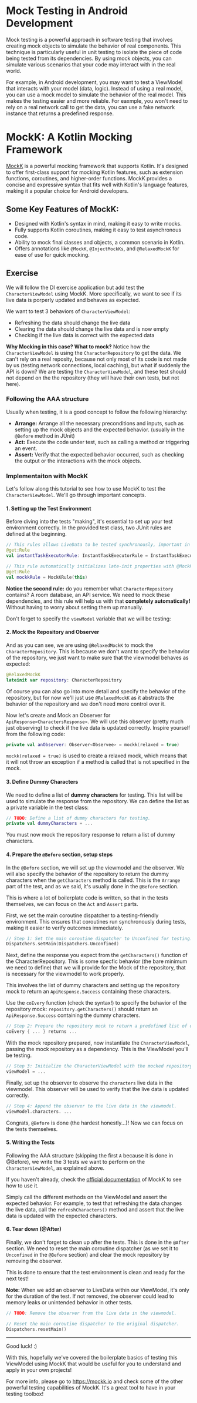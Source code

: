 # Mock Testing in Android Development

Mock testing is a powerful approach in software testing that involves creating mock objects to simulate the behavior of real components. This technique is particularly useful in unit testing to isolate the piece of code being tested from its dependencies. By using mock objects, you can simulate various scenarios that your code may interact with in the real world.

For example, in Android development, you may want to test a ViewModel that interacts with your model (data, logic). Instead of using a real model, you can use a mock model to simulate the behavior of the real model. This makes the testing easier and more reliable. For eaxmple, you won't need to rely on a real network call to get the data, you can use a fake network instance that returns a predefined response.

# MockK: A Kotlin Mocking Framework

[MockK](https://mockk.io/) is a powerful mocking framework that supports Kotlin. It's designed to offer first-class support for mocking Kotlin features, such as extension functions, coroutines, and higher-order functions. MockK provides a concise and expressive syntax that fits well with Kotlin's language features, making it a popular choice for Android developers.

## Some Key Features of MockK:

- Designed with Kotlin's syntax in mind, making it easy to write mocks.
- Fully supports Kotlin coroutines, making it easy to test asynchronous code.
- Ability to mock final classes and objects, a common scenario in Kotlin.
- Offers annotations like `@MockK`, `@InjectMockKs`, and `@RelaxedMockK` for ease of use for quick mocking.


## Exercise
We will follow the DI exercise application but add test the `CharacterViewModel` using MockK. More specifically, we want to see if its live data is porperly updated and behaves as expected.

We want to test 3 behaviors of `CharacterViewModel`:
- Refreshing the data should change the live data
- Clearing the data should change the live data and is now empty
- Checking if the live data is correct with the expected data

__Why Mocking in this case? What to mock?__ Notice how the `CharacterViewModel` is using the `CharacterRepository` to get the data. We can't rely on a real reposity, because not only most of its code is not made by us (testing network connections, local caching), but what if suddenly the API is down? We are testing the `CharacterViewModel`, and these test should not depend on the the repository (they will have their own tests, but not here).

### Following the AAA structure
Usually when testing, it is a good concept to follow the following hierarchy:
- **Arrange:** Arrange all the necessary preconditions and inputs, such as setting up the mock objects and the expected behavior. (usually in the `@Before` method in JUnit)
- **Act:** Execute the code under test, such as calling a method or triggering an event.
- **Assert:** Verify that the expected behavior occurred, such as checking the output or the interactions with the mock objects.

### Implementaiton with MockK
Let's follow along this tutorial to see how to use MockK to test the `CharacterViewModel`. We'll go through important concepts.

#### 1. Setting up the Test Environment
Before diving into the tests "making", it's essential to set up your test environment correctly. In the provided test class, two JUnit rules are defined at the beginning.

```kotlin
// This rules allows LiveData to be tested synchronously, important in our case!
@get:Rule
val instantTaskExecutorRule: InstantTaskExecutorRule = InstantTaskExecutorRule()

// This rule automatically initializes late-init properties with @MockK, @RelaxedMockK, etc.
@get:Rule
val mockkRule = MockKRule(this)
```

__Notice the second rule:__ do you remember what `CharacterRepository` contains? A room database, an API service. We need to mock these dependencies, and this rule will help us with that __completely automatically!__ Without having to worry about setting them up manually.

Don't forget to specify the `viewModel` variable that we will be testing:

#### 2. Mock the Repository and Observer
And as you can see, we are using `@RelaxedMockK` to mock the `CharacterRepository`. This is because we don't want to specify the behavior of the repository, we just want to make sure that the viewmodel behaves as expected:
```kotlin
@RelaxedMockK
lateinit var repository: CharacterRepository
```
Of course you can also go into more detail and specify the behavior of the repository, but for now we'll just use `@RelaxedMockK` as it abstracts the behavior of the repository and we don't need more control over it.

Now let's create and Mock an Observer for `ApiResponse<CharactersResponse>`. We will use this observer (pretty much just observing) to check if the live data is updated correctly. Inspire yourself from the following code:

```kotlin
private val anObserver: Observer<Observee> = mockk(relaxed = true)
```

`mockk(relaxed = true)` is used to create a relaxed mock, which means that it will not throw an exception if a method is called that is not specified in the mock.

#### 3. Define Dummy Characters
We need to define a list of __dummy characters__ for testing. This list will be used to simulate the response from the repository. We can define the list as a private variable in the test class:

```kotlin
// TODO: Define a list of dummy characters for testing.
private val dummyCharacters = ...
```

You must now mock the repository response to return a list of dummy characters.

#### 4. Prepare the `@Before` section, setup steps
In the `@Before` section, we will set up the viewmodel and the observer. We will also specify the behavior of the repository to return the dummy characters when the `getCharacters` method is called. This is the `Arrange` part of the test, and as we said, it's usually done in the `@Before` section.

This is where a lot of boilerplate code is written, so that in the tests themselves, we can focus on the `Act` and `Assert` parts.

First, we set the main coroutine dispatcher to a testing-friendly environment. This ensures that coroutines run synchronously during tests, making it easier to verify outcomes immediately.

```kotlin
// Step 1: Set the main coroutine dispatcher to Unconfined for testing.
Dispatchers.setMain(Dispatchers.Unconfined)
```

Next, define the response you expect from the `getCharacters()` function of the CharacterRepository. This is some specfic behavior (the bare minimum we need to define) that we will provide for the Mock of the repository, that is necessary for the viewmodel to work properly.

This involves the list of dummy characters and setting up the repository mock to return an `ApiResponse.Success` containing these characters.

Use the `coEvery` function (check the syntax!) to specify the behavior of the repository mock: `repository.getCharacters()` should return an `ApiResponse.Success` containing the dummy characters.
    
```kotlin
// Step 2: Prepare the repository mock to return a predefined list of dummy characters.
coEvery { ... } returns ...
```

With the mock repository prepared, now instantiate the `CharacterViewModel`, passing the mock repository as a dependency. This is the ViewModel you'll be testing.

```kotlin
// Step 3: Initialize the CharacterViewModel with the mocked repository.
viewModel = ...
```

Finally, set up the observer to observe the `characters` live data in the viewmodel. This observer will be used to verify that the live data is updated correctly.

```kotlin
// Step 4: Append the observer to the live data in the viewmodel.
viewModel.characters. ...
```

Congrats, `@Before` is done (the hardest honestly...)! Now we can focus on the tests themselves.

#### 5. Writing the Tests
Following the AAA structure (skipping the first `A` because it is done in @Before), we write the 3 tests we want to perform on the `CharacterViewModel`, as explained above.

If you haven't already, check the [official documentation](https://mockk.io/) of MockK to see how to use it.

Simply call the different methods on the ViewModel and assert the expected behavior. For example, to test that refreshing the data changes the live data, call the `refreshCharacters()` method and assert that the live data is updated with the expected characters.

#### 6. Tear down (@After)
Finally, we don't forget to clean up after the tests. This is done in the `@After` section. We need to reset the main coroutine dispatcher (as we set it to `Unconfined` in the `@Before` section) and clear the mock repository by removing the observer.

This is done to ensure that the test environment is clean and ready for the next test!

__Note:__ When we add an observer to LiveData within our ViewModel, it's only for the duration of the test. If not removed, the observer could lead to memory leaks or unintended behavior in other tests.

```kotlin
// TODO: Remove the observer from the live data in the viewmodel.

// Reset the main coroutine dispatcher to the original dispatcher.
Dispatchers.resetMain()
```
___
Good luck! :)

With this, hopefully we've covered the boilerplate basics of testing this ViewModel using MockK that would be useful for you to understand and apply in your own projects!

For more info, please go to https://mockk.io and check some of the other powerful testing capabilities of MockK. It's a great tool to have in your testing toolbox! 
